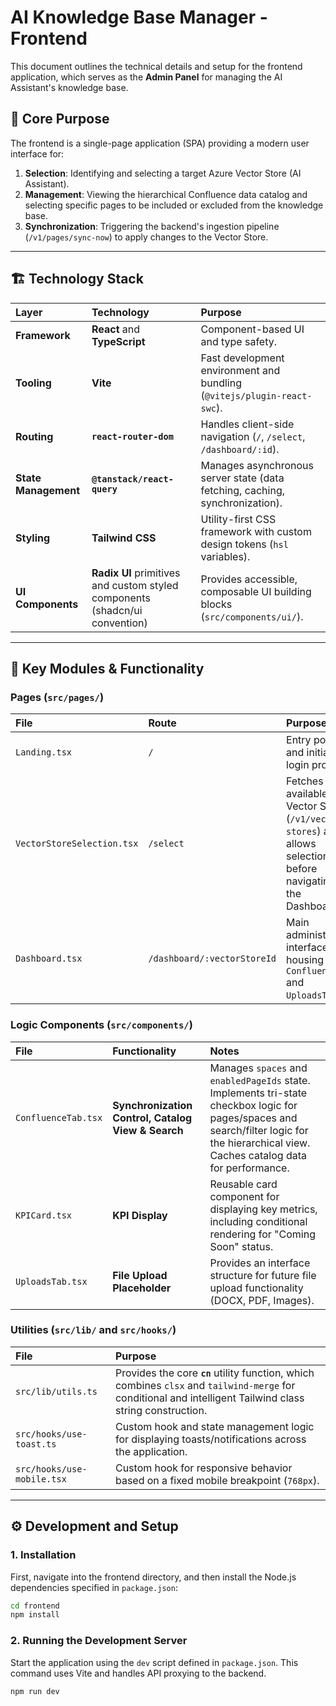 # AI Knowledge Base Manager - Frontend

This document outlines the technical details and setup for the frontend application, which serves as the **Admin Panel** for managing the AI Assistant's knowledge base.

## 🚀 Core Purpose

The frontend is a single-page application (SPA) providing a modern user interface for:
1.  **Selection**: Identifying and selecting a target Azure Vector Store (AI Assistant).
2.  **Management**: Viewing the hierarchical Confluence data catalog and selecting specific pages to be included or excluded from the knowledge base.
3.  **Synchronization**: Triggering the backend's ingestion pipeline (`/v1/pages/sync-now`) to apply changes to the Vector Store.

***

## 🏗️ Technology Stack

| Layer | Technology | Purpose |
| :--- | :--- | :--- |
| **Framework** | **React** and **TypeScript** | Component-based UI and type safety. |
| **Tooling** | **Vite** | Fast development environment and bundling (`@vitejs/plugin-react-swc`). |
| **Routing** | **`react-router-dom`** | Handles client-side navigation (`/`, `/select`, `/dashboard/:id`). |
| **State Management** | **`@tanstack/react-query`** | Manages asynchronous server state (data fetching, caching, synchronization). |
| **Styling** | **Tailwind CSS** | Utility-first CSS framework with custom design tokens (`hsl` variables). |
| **UI Components** | **Radix UI** primitives and custom styled components (shadcn/ui convention) | Provides accessible, composable UI building blocks (`src/components/ui/`). |

***

## 🧩 Key Modules & Functionality

### Pages (`src/pages/`)

| File | Route | Purpose |
| :--- | :--- | :--- |
| `Landing.tsx` | `/` | Entry point and initial login prompt. |
| `VectorStoreSelection.tsx` | `/select` | Fetches available Vector Stores (`/v1/vector-stores`) and allows selection before navigating to the Dashboard. |
| `Dashboard.tsx` | `/dashboard/:vectorStoreId` | Main administration interface housing the `ConfluenceTab` and `UploadsTab`. |

### Logic Components (`src/components/`)

| File | Functionality | Notes |
| :--- | :--- | :--- |
| `ConfluenceTab.tsx` | **Synchronization Control, Catalog View & Search** | Manages `spaces` and `enabledPageIds` state. Implements tri-state checkbox logic for pages/spaces and search/filter logic for the hierarchical view. Caches catalog data for performance. |
| `KPICard.tsx` | **KPI Display** | Reusable card component for displaying key metrics, including conditional rendering for "Coming Soon" status. |
| `UploadsTab.tsx` | **File Upload Placeholder** | Provides an interface structure for future file upload functionality (DOCX, PDF, Images). |

### Utilities (`src/lib/` and `src/hooks/`)

| File | Purpose |
| :--- | :--- |
| `src/lib/utils.ts` | Provides the core **`cn`** utility function, which combines `clsx` and `tailwind-merge` for conditional and intelligent Tailwind class string construction. |
| `src/hooks/use-toast.ts` | Custom hook and state management logic for displaying toasts/notifications across the application. |
| `src/hooks/use-mobile.tsx` | Custom hook for responsive behavior based on a fixed mobile breakpoint (`768px`). |

***

## ⚙️ Development and Setup

### 1. Installation

First, navigate into the frontend directory, and then install the Node.js dependencies specified in `package.json`:

```bash
cd frontend
npm install
```

### 2. Running the Development Server

Start the application using the `dev` script defined in `package.json`. This command uses Vite and handles API proxying to the backend.

```bash
npm run dev
```
